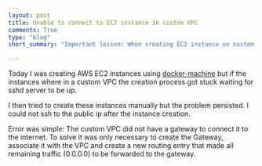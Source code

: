 ```yaml
---
layout: post
title: Unable to connect to EC2 instance in custom VPC
comments: True
type: "blog"
short_summary: "Important lesson: When creating EC2 instance on custom VPCs, if you are unable to ssh to them, blame the gateway..."

---
```


Today I was creating AWS EC2 instances using [docker-machine](https://github.com/docker/machine) but if the instances where in a custom VPC the creation process got stuck waiting for sshd server to be up.

I then tried to create these instances manually but the problem persisted. I could not ssh to the public ip after the instance creation.

Error was simple: The custom VPC did not have a gateway to connect it to the internet. To solve it was only necessary to create the Gateway, associate it with the VPC and create a new routing entry that made all remaining traffic (0.0.0.0) to be forwarded to the gateway.
